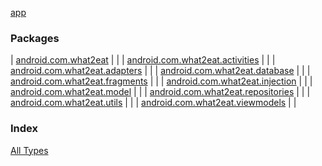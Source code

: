 [app](./index.md)

### Packages

| [android.com.what2eat](android.com.what2eat/index.md) |  |
| [android.com.what2eat.activities](android.com.what2eat.activities/index.md) |  |
| [android.com.what2eat.adapters](android.com.what2eat.adapters/index.md) |  |
| [android.com.what2eat.database](android.com.what2eat.database/index.md) |  |
| [android.com.what2eat.fragments](android.com.what2eat.fragments/index.md) |  |
| [android.com.what2eat.injection](android.com.what2eat.injection/index.md) |  |
| [android.com.what2eat.model](android.com.what2eat.model/index.md) |  |
| [android.com.what2eat.repositories](android.com.what2eat.repositories/index.md) |  |
| [android.com.what2eat.utils](android.com.what2eat.utils/index.md) |  |
| [android.com.what2eat.viewmodels](android.com.what2eat.viewmodels/index.md) |  |

### Index

[All Types](alltypes/index.md)